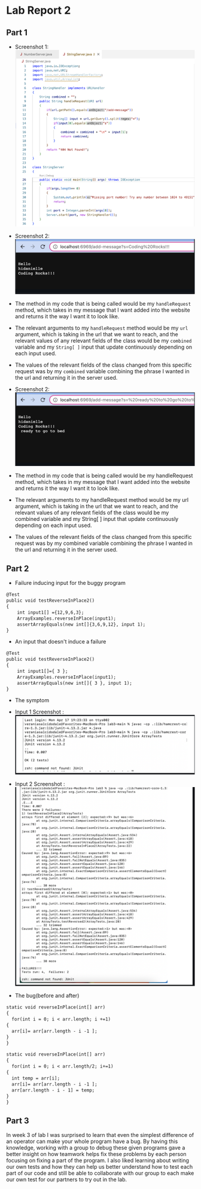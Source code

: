 # Lab Report 2
## Part 1
* Screenshot 1: ![Image](tester5.png)
* Screenshot 2: ![Image](tester3.png)
* The method in my code that is being called would be my ``handleRequest`` method, which takes in my message that I want added into the website and returns it the way I want it to look like.
* The relevant arguments to my ``handleRequest`` method would be my ``url`` argument, which is taking in the url that we want to reach, and the relevant values of any relevant fields of the class would be my ``combined`` variable and my ``String[ ]`` input that update continuously depending on each input used.
* The values of the relevant fields of the class changed from this specific request was by my ``combined`` variable combining the phrase I wanted in the url and returning it in the server used.

* Screenshot 2: ![Image](tester4.png)
* The method in my code that is being called would be my handleRequest method, which takes in my message that I want added into the website and returns it the way I want it to look like.
* The relevant arguments to my handleRequest method would be my url argument, which is taking in the url that we want to reach, and the relevant values of any relevant fields of the class would be my combined variable and my String[ ] input that update continuously depending on each input used.
* The values of the relevant fields of the class changed from this specific request was by my combined variable combining the phrase I wanted in the url and returning it in the server used.

## Part 2
* Failure inducing input for the buggy program
```
@Test
public void testReverseInPlace2()
{
    int input1[] ={12,9,6,3};
    ArrayExamples.reverseInPlace(input1);
    assertArrayEquals(new int[]{3,6,9,12}, input 1);
}
```
* An input that doesn't induce a failure
```
@Test
public void testReverseInPlace2()
{
    int input1[]={ 3 };
    ArrayExamples.reverseInPlace(input1);
    assertArrayEquals(new int[]{ 3 }, input 1);
}
```
* The symptom
* Input 1 Screenshot : ![Image](tester1.png)
* Input 2 Screenshot : ![Image](tester2.png)

* The bug(before and after)
```
static void reverseInPlace(int[] arr)
{
  for(int i = 0; i < arr.length; i +=1)
{
  arr[i]= arr[arr.length - i -1 ];
}
}
```
```
static void reverseInPlace(int[] arr)
{
  for(int i = 0; i < arr.length/2; i+=1)
{
  int temp = arr[i];
  arr[i]= arr[arr.length - i -1 ];
  arr[arr.length - i - 1] = temp;
}
}
```


## Part 3
In week 3 of lab I was surprised to learn that even the simplest difference of an operator can make your whole program have a bug. By having this knowledge, working with a group to debug these given programs gave a better insight on how teamwork helps fix these problems by each person focusing on fixing a part of the program. I also liked learning about writing our own tests and how they can help us better understand how to test each part of our code and still be able to collaborate with our group to each make our own test for our partners to try out in the lab.
